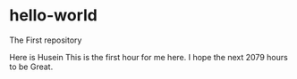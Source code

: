 # hello-world
The First repository

Here is Husein
This is the first hour for me here.
I hope the next 2079 hours to be Great.
